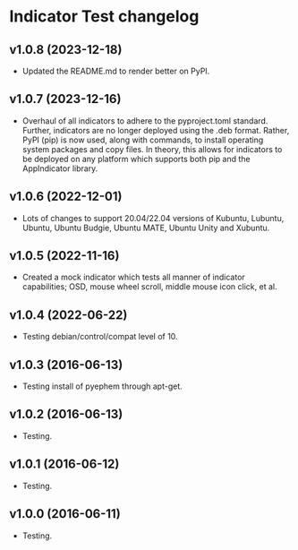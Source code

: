 # Indicator Test changelog

## v1.0.8 (2023-12-18)

- Updated the README.md to render better on PyPI.


## v1.0.7 (2023-12-16)

- Overhaul of all indicators to adhere to the pyproject.toml standard.  Further, indicators are no longer deployed using the .deb format.  Rather, PyPI (pip) is now used, along with commands, to install operating system packages and copy files.  In theory, this allows for indicators to be deployed on any platform which supports both pip and the AppIndicator library.


## v1.0.6 (2022-12-01)

- Lots of changes to support 20.04/22.04 versions of Kubuntu, Lubuntu, Ubuntu, Ubuntu Budgie, Ubuntu MATE, Ubuntu Unity and Xubuntu.


## v1.0.5 (2022-11-16)

- Created a mock indicator which tests all manner of indicator capabilities; OSD, mouse wheel scroll, middle mouse icon click, et al.


## v1.0.4 (2022-06-22)

- Testing debian/control/compat level of 10.


## v1.0.3 (2016-06-13)

- Testing install of pyephem through apt-get.


## v1.0.2 (2016-06-13)

- Testing.


## v1.0.1 (2016-06-12)

- Testing.


## v1.0.0 (2016-06-11)

- Testing.
